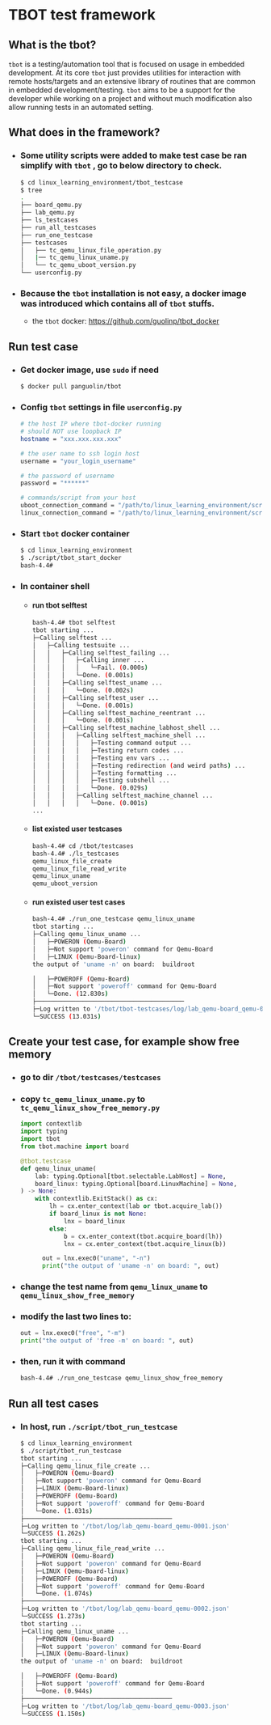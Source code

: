 # TBOT test framework

## What is the tbot?
`tbot` is a testing/automation tool that is focused on usage in embedded development. At its core `tbot` just provides utilities for interaction with remote hosts/targets and an extensive library of routines that are common in embedded development/testing. `tbot` aims to be a support for the developer while working on a project and without much modification also allow running tests in an automated setting.

## What does in the framework?
- ### Some utility scripts were added to make test case be ran simplify with `tbot` , go to below directory to check.
  ```bash
  $ cd linux_learning_environment/tbot_testcase
  $ tree
  .
  ├── board_qemu.py
  ├── lab_qemu.py
  ├── ls_testcases
  ├── run_all_testcases
  ├── run_one_testcase
  ├── testcases
  │   ├── tc_qemu_linux_file_operation.py
  │   |── tc_qemu_linux_uname.py
  │   └── tc_qemu_uboot_version.py
  └── userconfig.py
  ```
- ### Because the `tbot` installation is not easy, a docker image was introduced which contains all of `tbot` stuffs.
  - the `tbot` docker: https://github.com/guolinp/tbot_docker


## Run test case
- ### Get docker image, use `sudo` if need
  ```bash
  $ docker pull panguolin/tbot
  ```

- ### Config `tbot` settings in file `userconfig.py`
  ```bash
  # the host IP where tbot-docker running
  # should NOT use loopback IP
  hostname = "xxx.xxx.xxx.xxx"
  
  # the user name to ssh login host
  username = "your_login_username"
  
  # the password of username
  password = "******"
  
  # commands/script from your host
  uboot_connection_command = "/path/to/linux_learning_environment/script/qemu_uboot_start"
  linux_connection_command = "/path/to/linux_learning_environment/script/qemu_linux_start"
  ```

- ### Start `tbot` docker container
  ```bash
  $ cd linux_learning_environment
  $ ./script/tbot_start_docker
  bash-4.4#
  ```

- ### In container shell
  - #### run tbot selftest
    ```bash
    bash-4.4# tbot selftest
    tbot starting ...
    ├─Calling selftest ...
    │   ├─Calling testsuite ...
    │   │   ├─Calling selftest_failing ...
    │   │   │   ├─Calling inner ...
    │   │   │   │   └─Fail. (0.000s)
    │   │   │   └─Done. (0.001s)
    │   │   ├─Calling selftest_uname ...
    │   │   │   └─Done. (0.002s)
    │   │   ├─Calling selftest_user ...
    │   │   │   └─Done. (0.001s)
    │   │   ├─Calling selftest_machine_reentrant ...
    │   │   │   └─Done. (0.001s)
    │   │   ├─Calling selftest_machine_labhost_shell ...
    │   │   │   ├─Calling selftest_machine_shell ...
    │   │   │   │   ├─Testing command output ...
    │   │   │   │   ├─Testing return codes ...
    │   │   │   │   ├─Testing env vars ...
    │   │   │   │   ├─Testing redirection (and weird paths) ...
    │   │   │   │   ├─Testing formatting ...
    │   │   │   │   ├─Testing subshell ...
    │   │   │   │   └─Done. (0.029s)
    │   │   │   ├─Calling selftest_machine_channel ...
    │   │   │   │   └─Done. (0.001s)
    ...
    ```
  - #### list existed user testcases
    ```bash
    bash-4.4# cd /tbot/testcases
    bash-4.4# ./ls_testcases 
    qemu_linux_file_create
    qemu_linux_file_read_write
    qemu_linux_uname
    qemu_uboot_version
    ```
  
  - #### run existed user test cases
    ```bash
    bash-4.4# ./run_one_testcase qemu_linux_uname
    tbot starting ...
    ├─Calling qemu_linux_uname ...
    │   ├─POWERON (Qemu-Board)
    │   ├─Not support 'poweron' command for Qemu-Board
    │   ├─LINUX (Qemu-Board-linux)
    the output of 'uname -n' on board:  buildroot
    
    │   ├─POWEROFF (Qemu-Board)
    │   ├─Not support 'poweroff' command for Qemu-Board
    │   └─Done. (12.830s)
    ├─────────────────────────────────────────
    ├─Log written to '/tbot/tbot-testcases/log/lab_qemu-board_qemu-0001.json'
    └─SUCCESS (13.031s)
    ```
  
## Create your test case, for example show free memory
  - ### go to dir `/tbot/testcases/testcases`
  - ### copy `tc_qemu_linux_uname.py` to `tc_qemu_linux_show_free_memory.py`
      ```python
      import contextlib
      import typing
      import tbot
      from tbot.machine import board
      
      @tbot.testcase
      def qemu_linux_uname(
          lab: typing.Optional[tbot.selectable.LabHost] = None,
          board_linux: typing.Optional[board.LinuxMachine] = None,
      ) -> None:
          with contextlib.ExitStack() as cx:
              lh = cx.enter_context(lab or tbot.acquire_lab())
              if board_linux is not None:
                  lnx = board_linux
              else:
                  b = cx.enter_context(tbot.acquire_board(lh))
                  lnx = cx.enter_context(tbot.acquire_linux(b))
      
            out = lnx.exec0("uname", "-n")
            print("the output of 'uname -n' on board: ", out)
      ```
  - ### change the test name from `qemu_linux_uname` to `qemu_linux_show_free_memory`
  - ### modify the last two lines to:
      ```python
      out = lnx.exec0("free", "-m")
      print("the output of 'free -m' on board: ", out)
      ```
  - ### then, run it with command
    ```bash
    bash-4.4# ./run_one_testcase qemu_linux_show_free_memory
    ```
    
## Run all test cases
- ### In host, run `./script/tbot_run_testcase`
  ```bash
  $ cd linux_learning_environment
  $ ./script/tbot_run_testcase 
  tbot starting ...
  ├─Calling qemu_linux_file_create ...
  │   ├─POWERON (Qemu-Board)
  │   ├─Not support 'poweron' command for Qemu-Board
  │   ├─LINUX (Qemu-Board-linux)
  │   ├─POWEROFF (Qemu-Board)
  │   ├─Not support 'poweroff' command for Qemu-Board
  │   └─Done. (1.031s)
  ├─────────────────────────────────────────
  ├─Log written to '/tbot/log/lab_qemu-board_qemu-0001.json'
  └─SUCCESS (1.262s)
  tbot starting ...
  ├─Calling qemu_linux_file_read_write ...
  │   ├─POWERON (Qemu-Board)
  │   ├─Not support 'poweron' command for Qemu-Board
  │   ├─LINUX (Qemu-Board-linux)
  │   ├─POWEROFF (Qemu-Board)
  │   ├─Not support 'poweroff' command for Qemu-Board
  │   └─Done. (1.074s)
  ├─────────────────────────────────────────
  ├─Log written to '/tbot/log/lab_qemu-board_qemu-0002.json'
  └─SUCCESS (1.273s)
  tbot starting ...
  ├─Calling qemu_linux_uname ...
  │   ├─POWERON (Qemu-Board)
  │   ├─Not support 'poweron' command for Qemu-Board
  │   ├─LINUX (Qemu-Board-linux)
  the output of 'uname -n' on board:  buildroot
  
  │   ├─POWEROFF (Qemu-Board)
  │   ├─Not support 'poweroff' command for Qemu-Board
  │   └─Done. (0.944s)
  ├─────────────────────────────────────────
  ├─Log written to '/tbot/log/lab_qemu-board_qemu-0003.json'
  └─SUCCESS (1.150s)
  ```

